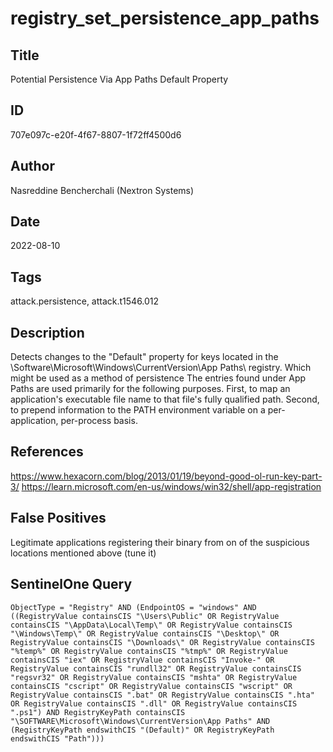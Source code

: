 # registry_set_persistence_app_paths

## Title
Potential Persistence Via App Paths Default Property

## ID
707e097c-e20f-4f67-8807-1f72ff4500d6

## Author
Nasreddine Bencherchali (Nextron Systems)

## Date
2022-08-10

## Tags
attack.persistence, attack.t1546.012

## Description
Detects changes to the "Default" property for keys located in the \Software\Microsoft\Windows\CurrentVersion\App Paths\ registry. Which might be used as a method of persistence
The entries found under App Paths are used primarily for the following purposes.
First, to map an application's executable file name to that file's fully qualified path.
Second, to prepend information to the PATH environment variable on a per-application, per-process basis.


## References
https://www.hexacorn.com/blog/2013/01/19/beyond-good-ol-run-key-part-3/
https://learn.microsoft.com/en-us/windows/win32/shell/app-registration

## False Positives
Legitimate applications registering their binary from on of the suspicious locations mentioned above (tune it)

## SentinelOne Query
```
ObjectType = "Registry" AND (EndpointOS = "windows" AND ((RegistryValue containsCIS "\Users\Public" OR RegistryValue containsCIS "\AppData\Local\Temp\" OR RegistryValue containsCIS "\Windows\Temp\" OR RegistryValue containsCIS "\Desktop\" OR RegistryValue containsCIS "\Downloads\" OR RegistryValue containsCIS "%temp%" OR RegistryValue containsCIS "%tmp%" OR RegistryValue containsCIS "iex" OR RegistryValue containsCIS "Invoke-" OR RegistryValue containsCIS "rundll32" OR RegistryValue containsCIS "regsvr32" OR RegistryValue containsCIS "mshta" OR RegistryValue containsCIS "cscript" OR RegistryValue containsCIS "wscript" OR RegistryValue containsCIS ".bat" OR RegistryValue containsCIS ".hta" OR RegistryValue containsCIS ".dll" OR RegistryValue containsCIS ".ps1") AND RegistryKeyPath containsCIS "\SOFTWARE\Microsoft\Windows\CurrentVersion\App Paths" AND (RegistryKeyPath endswithCIS "(Default)" OR RegistryKeyPath endswithCIS "Path")))

```
